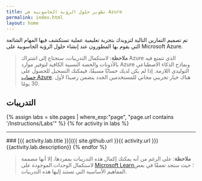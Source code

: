 ```yaml
---
title: تطوير حلول الرؤية الحاسوبية في Azure
permalink: index.html
layout: home
---
```


تم تصميم التمارين التالية لتزويدك بتجربة تعليمية عملية تستكشف فيها المهام الشائعة التي يقوم بها المطورون عند إنشاء حلول الرؤية الحاسوبية على Microsoft Azure.

> **ملاحظة**: لاستكمال التدريبات، ستحتاج إلى اشتراك Azure الذي تتمتع فيه بالأذونات والحصة النسبية الكافية لتوفير موارد Azure ونماذج الذكاء الاصطناعي التوليدي اللازمة. إذا لم يكن لديك حسابًا مسبقًا، فيمكنك التسجيل للحصول على [حساب Azure](https://azure.microsoft.com/free). هناك خيار تجريبي مجاني للمستخدمين الجدد يتضمن رصيدًا لأول 30 يومًا.

## التدريبات

{% assign labs = site.pages | where_exp:"page", "page.url contains '/Instructions/Labs'" %} {% for activity in labs  %}
<hr>
### [{{ activity.lab.title }}]({{ site.github.url }}{{ activity.url }}) {{activity.lab.description}} {% endfor %}

> **ملاحظة**: على الرغم من أنه يمكنك إكمال هذه التدريبات بمفردها، إلا أنها مصممة لاستكمال الوحدات الموجودة على [Microsoft Learn](https://learn.microsoft.com/training/paths/create-computer-vision-solutions-azure-ai/)؛ حيث ستجد تعمقًا في بعض المفاهيم الأساسية التي تستند إليها هذه التدريبات.
